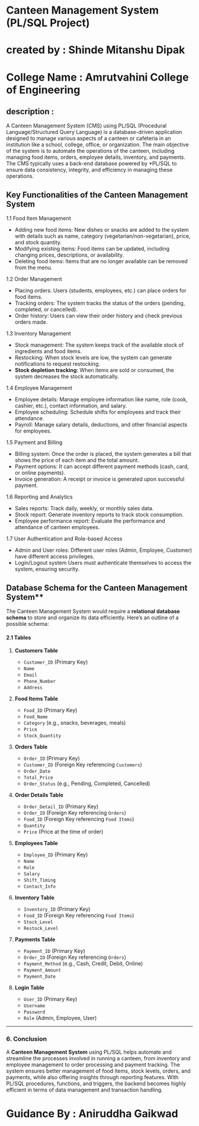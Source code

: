 # Canteen Management System (PL/SQL Project)

# created by : Shinde Mitanshu Dipak

# College Name : Amrutvahini College of Engineering

## description :
A Canteen Management System (CMS) using PL/SQL (Procedural Language/Structured Query Language) is a database-driven application designed to manage various aspects of a canteen or cafeteria in an institution like a school, college, office, or organization. The main objective of the system is to automate the operations of the canteen, including managing food items, orders, employee details, inventory, and payments. The CMS typically uses a back-end database powered by *PL/SQL to ensure data consistency, integrity, and efficiency in managing these operations.



 ## Key Functionalities of the Canteen Management System

1.1 Food Item Management
- Adding new food items: New dishes or snacks are added to the system with details such as name, category (vegetarian/non-vegetarian), price, and stock quantity.
- Modifying existing items: Food items can be updated, including changing prices, descriptions, or availability.
- Deleting food items: Items that are no longer available can be removed from the menu.

 1.2 Order Management
- Placing orders: Users (students, employees, etc.) can place orders for food items.
- Tracking orders: The system tracks the status of the orders (pending, completed, or cancelled).
- Order history: Users can view their order history and check previous orders made.

 1.3 Inventory Management
- Stock management: The system keeps track of the available stock of ingredients and food items.
- Restocking: When stock levels are low, the system can generate notifications to request restocking.
- **Stock depletion tracking**: When items are sold or consumed, the system decreases the stock automatically.

1.4 Employee Management
- Employee details: Manage employee information like name, role (cook, cashier, etc.), contact information, and salary.
- Employee scheduling: Schedule shifts for employees and track their attendance.
- Payroll: Manage salary details, deductions, and other financial aspects for employees.

1.5 Payment and Billing
- Billing system: Once the order is placed, the system generates a bill that shows the price of each item and the total amount.
- Payment options: It can accept different payment methods (cash, card, or online payments).
- Invoice generation: A receipt or invoice is generated upon successful payment.

1.6 Reporting and Analytics
- Sales reports: Track daily, weekly, or monthly sales data.
- Stock report: Generate inventory reports to track stock consumption.
- Employee performance report: Evaluate the performance and attendance of canteen employees.

1.7 User Authentication and Role-based Access
- Admin and User roles: Different user roles (Admin, Employee, Customer) have different access privileges.
- Login/Logout system Users must authenticate themselves to access the system, ensuring security.


 ## Database Schema for the Canteen Management System**

The Canteen Management System would require a **relational database schema** to store and organize its data efficiently. Here’s an outline of a possible schema:

#### 2.1 **Tables**

1. **Customers Table**
   - `Customer_ID` (Primary Key)
   - `Name`
   - `Email`
   - `Phone_Number`
   - `Address`

2. **Food Items Table**
   - `Food_ID` (Primary Key)
   - `Food_Name`
   - `Category` (e.g., snacks, beverages, meals)
   - `Price`
   - `Stock_Quantity`

3. **Orders Table**
   - `Order_ID` (Primary Key)
   - `Customer_ID` (Foreign Key referencing `Customers`)
   - `Order_Date`
   - `Total_Price`
   - `Order_Status` (e.g., Pending, Completed, Cancelled)

4. **Order Details Table**
   - `Order_Detail_ID` (Primary Key)
   - `Order_ID` (Foreign Key referencing `Orders`)
   - `Food_ID` (Foreign Key referencing `Food Items`)
   - `Quantity`
   - `Price` (Price at the time of order)

5. **Employees Table**
   - `Employee_ID` (Primary Key)
   - `Name`
   - `Role`
   - `Salary`
   - `Shift_Timing`
   - `Contact_Info`

6. **Inventory Table**
   - `Inventory_ID` (Primary Key)
   - `Food_ID` (Foreign Key referencing `Food Items`)
   - `Stock_Level`
   - `Restock_Level`

7. **Payments Table**
   - `Payment_ID` (Primary Key)
   - `Order_ID` (Foreign Key referencing `Orders`)
   - `Payment_Method` (e.g., Cash, Credit, Debit, Online)
   - `Payment_Amount`
   - `Payment_Date`

8. **Login Table**
   - `User_ID` (Primary Key)
   - `Username`
   - `Password`
   - `Role` (Admin, Employee, User)

---



### 6. **Conclusion**

A **Canteen Management System** using PL/SQL helps automate and streamline the processes involved in running a canteen, from inventory and employee management to order processing and payment tracking. The system ensures better management of food items, stock levels, orders, and payments, while also offering insights through reporting features. With PL/SQL procedures, functions, and triggers, the backend becomes highly efficient in terms of data management and transaction handling.


# Guidance By : Aniruddha Gaikwad
